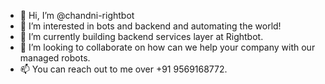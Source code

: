 - 👋 Hi, I’m @chandni-rightbot
- 👀 I’m interested in bots and backend and automating the world!
- 🌱 I’m currently building backend services layer at Rightbot.
- 💞️ I’m looking to collaborate on how can we help your company with our managed robots.
- 📫 You can reach out to me over +91 9569168772.

<!---
chandni-rightbot/chandni-rightbot is a ✨ special ✨ repository because its `README.md` (this file) appears on your GitHub profile.
You can click the Preview link to take a look at your changes.
--->
